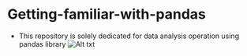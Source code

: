 # Getting-familiar-with-pandas
* This repository is solely dedicated for data analysis operation using pandas library
 ![Alt txt](https://www.dataschool.io/content/images/2016/05/python_pandas.jpg)
